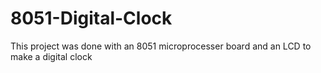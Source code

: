 # 8051-Digital-Clock
This project was done with an 8051 microprocesser board and an LCD to make a digital clock

